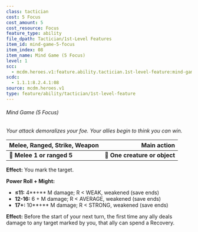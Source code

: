 ```yaml
---
class: tactician
cost: 5 Focus
cost_amount: 5
cost_resource: Focus
feature_type: ability
file_dpath: Tactician/1st-Level Features
item_id: mind-game-5-focus
item_index: 08
item_name: Mind Game (5 Focus)
level: 1
scc:
  - mcdm.heroes.v1:feature.ability.tactician.1st-level-feature:mind-game-5-focus
scdc:
  - 1.1.1:8.2.4.1:08
source: mcdm.heroes.v1
type: feature/ability/tactician/1st-level-feature
---
```


###### Mind Game (5 Focus)

*Your attack demoralizes your foe. Your allies begin to think you can win.*

| **Melee, Ranged, Strike, Weapon** |               **Main action** |
| --------------------------------- | ----------------------------: |
| **📏 Melee 1 or ranged 5**        | **🎯 One creature or object** |

**Effect:** You mark the target.

**Power Roll + Might:**

- **≤11:** 4\*\*+\*\* M damage; R < WEAK, weakened (save ends)
- **12-16:** 6 + M damage; R < AVERAGE, weakened (save ends)
- **17+:** 10\*\*+\*\* M damage; R < STRONG, weakened (save ends)

**Effect:** Before the start of your next turn, the first time any ally deals damage to any target marked by you, that ally can spend a Recovery.
